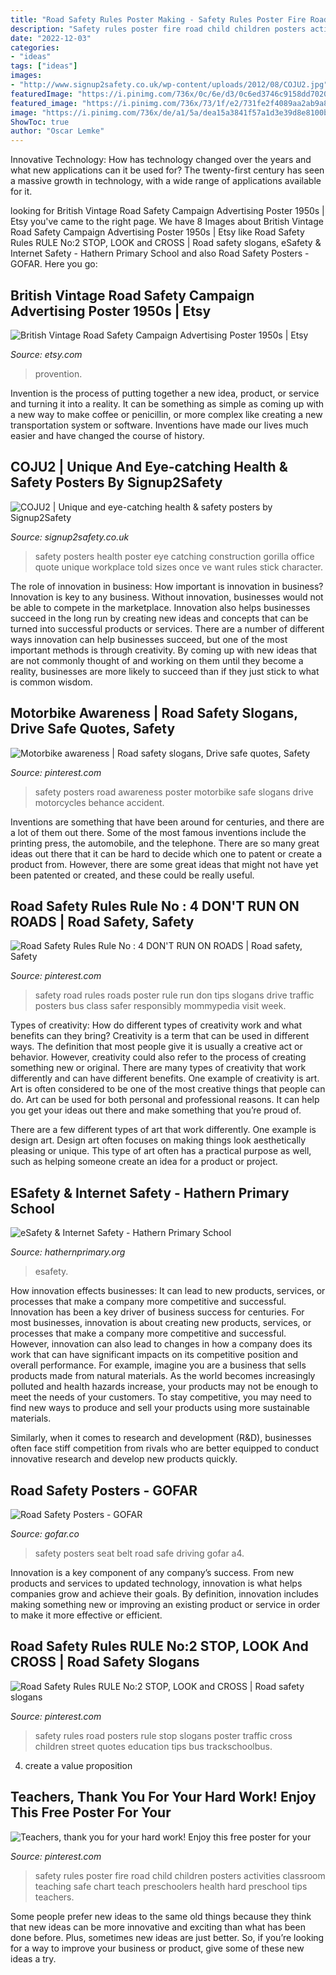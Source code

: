 ```yaml
---
title: "Road Safety Rules Poster Making - Safety Rules Poster Fire Road Child Children Posters Activities Classroom Teaching Safe Chart Teach Preschoolers Health Hard Preschool Tips Teachers"
description: "Safety rules poster fire road child children posters activities classroom teaching safe chart teach preschoolers health hard preschool tips teachers"
date: "2022-12-03"
categories:
- "ideas"
tags: ["ideas"]
images:
- "http://www.signup2safety.co.uk/wp-content/uploads/2012/08/COJU2.jpg"
featuredImage: "https://i.pinimg.com/736x/0c/6e/d3/0c6ed3746c9158dd70205e0c6318f59d--safety-rules-fire-safety.jpg"
featured_image: "https://i.pinimg.com/736x/73/1f/e2/731fe2f4089aa2ab9a8080af8a7fc201.jpg"
image: "https://i.pinimg.com/736x/de/a1/5a/dea15a3841f57a1d3e39d8e8100b2c89--safety-posters-motorbikes.jpg"
ShowToc: true
author: "Oscar Lemke"
---
```



Innovative Technology: How has technology changed over the years and what new applications can it be used for?
The twenty-first century has seen a massive growth in technology, with a wide range of applications available for it.

	

		
looking for British Vintage Road Safety Campaign Advertising Poster 1950s | Etsy you've came to the right page. We have 8 Images about British Vintage Road Safety Campaign Advertising Poster 1950s | Etsy like Road Safety Rules RULE No:2 STOP, LOOK and CROSS | Road safety slogans, eSafety &amp; Internet Safety - Hathern Primary School and also Road Safety Posters - GOFAR. Here you go:
		
    
## British Vintage Road Safety Campaign Advertising Poster 1950s | Etsy

<img loading=lazy src="https://i.etsystatic.com/14210994/r/il/f0e1f2/2242773158/il_fullxfull.2242773158_gvbz.jpg" onerror="this.onerror=null;this.src='https://tse4.mm.bing.net/th?id=OIP.YbZ17bM7fa1ig3KudIaDcQHaJ4&amp;pid=15.1';" alt="British Vintage Road Safety Campaign Advertising Poster 1950s | Etsy">

_Source: etsy.com_

>provention. 

	

Invention is the process of putting together a new idea, product, or service and turning it into a reality. It can be something as simple as coming up with a new way to make coffee or penicillin, or more complex like creating a new transportation system or software. Inventions have made our lives much easier and have changed the course of history.

    
## COJU2 | Unique And Eye-catching Health &amp; Safety Posters By Signup2Safety

<img loading=lazy src="http://www.signup2safety.co.uk/wp-content/uploads/2012/08/COJU2.jpg" onerror="this.onerror=null;this.src='https://tse3.mm.bing.net/th?id=OIP.YUCPn6Ag5zXm9kc1HHNPZQHaKb&amp;pid=15.1';" alt="COJU2 | Unique and eye-catching health &amp; safety posters by Signup2Safety">

_Source: signup2safety.co.uk_

>safety posters health poster eye catching construction gorilla office quote unique workplace told sizes once ve want rules stick character. 

	

The role of innovation in business: How important is innovation in business?
Innovation is key to any business. Without innovation, businesses would not be able to compete in the marketplace. Innovation also helps businesses succeed in the long run by creating new ideas and concepts that can be turned into successful products or services. There are a number of different ways innovation can help businesses succeed, but one of the most important methods is through creativity. By coming up with new ideas that are not commonly thought of and working on them until they become a reality, businesses are more likely to succeed than if they just stick to what is common wisdom.

    
## Motorbike Awareness | Road Safety Slogans, Drive Safe Quotes, Safety

<img loading=lazy src="https://i.pinimg.com/736x/de/a1/5a/dea15a3841f57a1d3e39d8e8100b2c89--safety-posters-motorbikes.jpg" onerror="this.onerror=null;this.src='https://tse4.mm.bing.net/th?id=OIP.VkATTXHeAFHV6A-HK2eRnwHaKd&amp;pid=15.1';" alt="Motorbike awareness | Road safety slogans, Drive safe quotes, Safety">

_Source: pinterest.com_

>safety posters road awareness poster motorbike safe slogans drive motorcycles behance accident. 

	

Inventions are something that have been around for centuries, and there are a lot of them out there. Some of the most famous inventions include the printing press, the automobile, and the telephone. There are so many great ideas out there that it can be hard to decide which one to patent or create a product from. However, there are some great ideas that might not have yet been patented or created, and these could be really useful.

    
## Road Safety Rules Rule No : 4 DON&#039;T RUN ON ROADS | Road Safety, Safety

<img loading=lazy src="https://i.pinimg.com/736x/73/1f/e2/731fe2f4089aa2ab9a8080af8a7fc201.jpg" onerror="this.onerror=null;this.src='https://tse2.mm.bing.net/th?id=OIP.lxD6eSyH4bJzY4i8-TQH-gHaLa&amp;pid=15.1';" alt="Road Safety Rules Rule No : 4 DON&#039;T RUN ON ROADS | Road safety, Safety">

_Source: pinterest.com_

>safety road rules roads poster rule run don tips slogans drive traffic posters bus class safer responsibly mommypedia visit week. 

	

Types of creativity: How do different types of creativity work and what benefits can they bring?
Creativity is a term that can be used in different ways. The definition that most people give it is usually a creative act or behavior. However, creativity could also refer to the process of creating something new or original. There are many types of creativity that work differently and can have different benefits. 
One example of creativity is art. Art is often considered to be one of the most creative things that people can do. Art can be used for both personal and professional reasons. It can help you get your ideas out there and make something that you’re proud of. 

There are a few different types of art that work differently. One example is design art. Design art often focuses on making things look aesthetically pleasing or unique. This type of art often has a practical purpose as well, such as helping someone create an idea for a product or project.

    
## ESafety &amp; Internet Safety - Hathern Primary School

<img loading=lazy src="https://www.hathernprimary.org/uploads/2/6/8/1/26814385/2101691_orig.jpg" onerror="this.onerror=null;this.src='https://tse4.mm.bing.net/th?id=OIP.8c3Le41Gq_1DAWQ2ke_zXAHaFI&amp;pid=15.1';" alt="eSafety &amp; Internet Safety - Hathern Primary School">

_Source: hathernprimary.org_

>esafety. 

	

How innovation effects businesses: It can lead to new products, services, or processes that make a company more competitive and successful.
Innovation has been a key driver of business success for centuries. For most businesses, innovation is about creating new products, services, or processes that make a company more competitive and successful. However, innovation can also lead to changes in how a company does its work that can have significant impacts on its competitive position and overall performance.
For example, imagine you are a business that sells products made from natural materials. As the world becomes increasingly polluted and health hazards increase, your products may not be enough to meet the needs of your customers. To stay competitive, you may need to find new ways to produce and sell your products using more sustainable materials.

Similarly, when it comes to research and development (R&D), businesses often face stiff competition from rivals who are better equipped to conduct innovative research and develop new products quickly.

    
## Road Safety Posters - GOFAR

<img loading=lazy src="https://www.gofar.co/wp-content/uploads/2019/04/GOFAR_Seat-Belt-Safety_SAFE-A4.png" onerror="this.onerror=null;this.src='https://tse4.mm.bing.net/th?id=OIP.yoYHtwjChF9zEfaPm7ue2AHaKe&amp;pid=15.1';" alt="Road Safety Posters - GOFAR">

_Source: gofar.co_

>safety posters seat belt road safe driving gofar a4. 

	

Innovation is a key component of any company’s success. From new products and services to updated technology, innovation is what helps companies grow and achieve their goals. By definition, innovation includes making something new or improving an existing product or service in order to make it more effective or efficient.

    
## Road Safety Rules RULE No:2 STOP, LOOK And CROSS | Road Safety Slogans

<img loading=lazy src="https://i.pinimg.com/736x/30/32/fc/3032fc80751cacd99aea56bf8da96266.jpg" onerror="this.onerror=null;this.src='https://tse1.mm.bing.net/th?id=OIP.R99dIc31GFWOkCUrsXboaAHaLG&amp;pid=15.1';" alt="Road Safety Rules RULE No:2 STOP, LOOK and CROSS | Road safety slogans">

_Source: pinterest.com_

>safety rules road posters rule stop slogans poster traffic cross children street quotes education tips bus trackschoolbus. 

	

4. create a value proposition 

    
## Teachers, Thank You For Your Hard Work! Enjoy This Free Poster For Your

<img loading=lazy src="https://i.pinimg.com/736x/0c/6e/d3/0c6ed3746c9158dd70205e0c6318f59d--safety-rules-fire-safety.jpg" onerror="this.onerror=null;this.src='https://tse4.mm.bing.net/th?id=OIP.n31FDViCfR5vTneIu2ByDQHaQ1&amp;pid=15.1';" alt="Teachers, thank you for your hard work! Enjoy this free poster for your">

_Source: pinterest.com_

>safety rules poster fire road child children posters activities classroom teaching safe chart teach preschoolers health hard preschool tips teachers. 

	

Some people prefer new ideas to the same old things because they think that new ideas can be more innovative and exciting than what has been done before. Plus, sometimes new ideas are just better. So, if you’re looking for a way to improve your business or product, give some of these new ideas a try.


